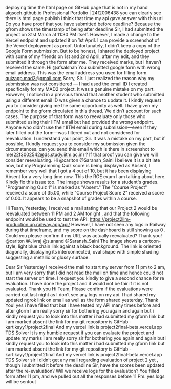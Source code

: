 deploying time the html page on GitHub page that is not in my hand
algsoch.github.io Professional Portfolio | 24f2006438 you can clearly see there is html page publish i think that time my api gave answer with this url
Do you have proof that you have submitted before deadline? Because the gfrom shows the timestamp of being after deadline
Sir, I had submitted the project on 31st March at 11:30 PM itself. However, I made a change to the Vercel endpoint and updated it on 1st April. I can provide a screenshot of the Vercel deployment as proof. Unfortunately, I didn’t keep a copy of the Google Form submission. But to be honest, I shared the deployed project with some of my friends on 1st and 2nd April, after my edit, and they submitted it through the form after me. They received marks, but I haven’t received the same.
Hi @afsalshah You submitted google form with wrong email address. This was the email address you used for filling form. quizapp.mad2@gmail.com
Sorry, Sir. I just realized the reason why my submission was not considered — I had used the email ID I created specifically for my MAD2 project. It was a genuine mistake on my part. However, I noticed in a previous thread that another student who submitted using a different email ID was given a chance to update it. I kindly request you to consider giving me the same opportunity as well. I have given my endpoint to the gform circulated in this thread.
We didn’t account for such cases. The purpose of that form was to reevaluate only those who submitted using their IITM email but had provided the wrong endpoint. Anyone who didn’t use their IITM email during submission—even if they later filled out the form—was filtered out and not considered for reevaluation.
I understand your point, Sir. It was a mistake on my part, but if possible, I kindly request you to consider my submission given the circumstances.
can you send this email which is there in screenshot to me(22f3002542@ds.study.iitm.ac.in) ? If that proof you can give we will consider reevaluating.
Hi @carlton @Saransh_Saini I believe it is a bit late now, but my Programming Quiz score is being displayed as Absent, I remember very well that I got a 4 out of 10, but it has been displaying Absent for a very long time now. This the ROE exam I am talking about here. Kindly fix this issue too.
The image shows results for a student's grades.  "Programming Quiz 1" is marked as "Absent."  The "Course Project" received a score of 35.00, while "Course Project Score 2" received a score of 0.00. It appears to be a snapshot of grades within a course.

Hi Team, Yesterday, I received a mail stating that our Project 2 would be reevaluated between 11 PM and 2 AM tonight , and that the following endpoint would be used to test the API: https://project2llm-production.up.railway.app/api/ However, I have not seen any logs in Railway during that timeframe, and my score on the dashboard is still showing as 0 . Could you please confirm if my URL was actually reevaluated? Thank you! @carlton @Jivraj @s.anand @Saransh_Saini
The image shows a cartoon-style, light blue chain link against a black background. The link is oriented diagonally, displaying its interconnected, oval shape with simple shading suggesting a metallic or glossy surface.

Dear Sir Yesterday I received the mail to start my server from 11 pm to 2 am, but I am very sorry that I did not read the mail on time and hence could not start the server on time. I request you kindly to give a second chance for re evaluation. I have done the project and it would not be fair if it is not evaluated. Thank you
Hi Team, Please confirm if the evaluations were carried out last night as I don’t see any logs on my api. I had shared my updated ngrok link on email as well as the form shared yesterday. Thank You!
yes i have filled that but i have tested my API many times before and after gform
I am really sorry sir for bothering you again and again but i kindly request you to look into this matter i had submitted my gform link but i am marked absent the link for my git repository is GitHub - kartikayy1/project2final And my vercel link is project2final-beta.vercel.app TDS Solver It is my humble request if you can evaluate the project and update my marks
I am really sorry sir for bothering you again and again but i kindly request you to look into this matter i had submitted my gform link but i am marked absent the link for my git repository is GitHub - kartikayy1/project2final And my vercel link is project2final-beta.vercel.app TDS Solver
sir i didn’t get any mail regarding evaluation of project 2 yet , though i submitted it before the deadline
Sir, have the scores been updated after the re-evaluation? Will we receive logs for the evaluation?
You filled form after 11 pm, and we pulled out all the responses before 11 Pm.
yes logs will be sentout
